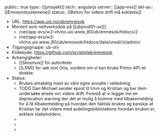 public:: true
type:: [[prosjekt]]
tech:: angularjs
server:: [[app-evs]]
del-av:: [[Emneordsystemene]] 
status:: [[Behov for videre drift må avklares]]

- URL: https://app.uio.no/ub/emnesok
- Montert som nettverksdisk på [[ubprod01-uxl]]:
	- /net/app-evs/w3-vh/no.uio.www_80/ub/emnesok/htdocs/2
	- /net/app-evs/w3-vh/no.uio.www_80/ub/emnesok/htdocs/data/ureal/rii/admin/
- Tilgangsgruppe: ub-utv
- Kildekode: https://github.com/scriptotek/emnesok
- Avhengigheter:
	- [[Skosmos]] for autoriteter
	- [[LSM]] for søk mot Oria, vurdere om vi kan bruke Primo-API-et direkte.
- Status:
	- Brukes antakelig mest av våre egne ansatte i veiledning.
	- TODO Dan Michael sender epost til Unni og Kristian og ber dem undersøke ønske om videre drift. Foreslå at vi legger inn en deprecation warning der det er mulig å komme med tilbakemelding for å få tilbakemelding på hvordan den faktisk brukes og kanskje at Kristian tar det videre med avdelingsbibliotekene hvordan bruken er, avklare stakeholders.
	-
	-
	-